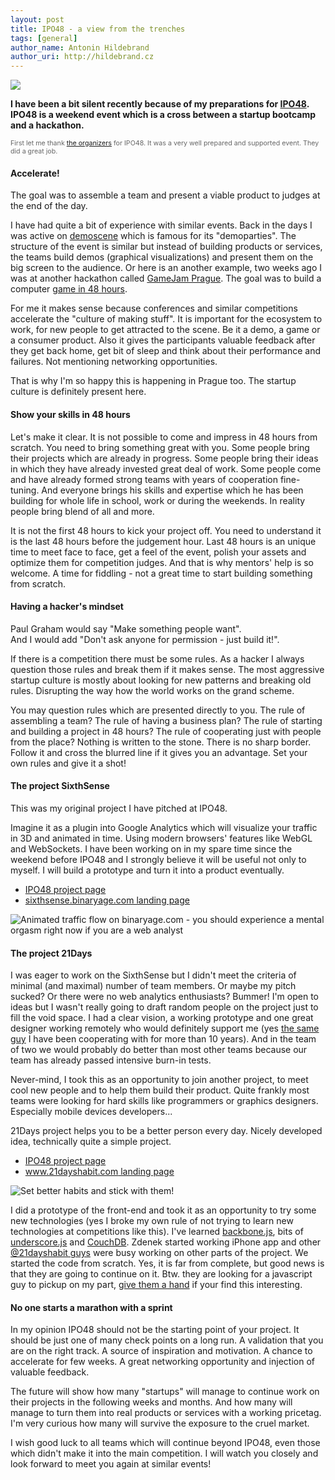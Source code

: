 ```yaml
---
layout: post
title: IPO48 - a view from the trenches
tags: [general]
author_name: Antonin Hildebrand
author_uri: http://hildebrand.cz
---
```


<img src="{{site.url}}/shared/img/icons/binaryage-badge-64.png" class="intro-icon"/>

**I have been a bit silent recently because of my preparations for [IPO48](http://ipo48.org). IPO48 is a weekend event which is a cross between a startup bootcamp and a hackathon.**

<div class="clear" style="font-size: 8pt; color: #666">
First let me thank <a href="http://ipo48.org/Team">the organizers</a> for IPO48. It was a very well prepared and supported event. They did a great job.
</div>


#### Accelerate!

The goal was to assemble a team and present a viable product to judges at the end of the day.

I have had quite a bit of experience with similar events. Back in the days I was active on [demoscene](http://en.wikipedia.org/wiki/Demoscene) which is famous for its "demoparties". The structure of the event is similar but instead of building products or services, the teams build demos (graphical visualizations) and present them on the big screen to the audience. Or here is an another example, two weeks ago I was at another hackathon called [GameJam Prague](http://www.gamejamprague.org). The goal was to build a computer [game in 48 hours](http://www.gamejamprague.org/hry).

For me it makes sense because conferences and similar competitions accelerate the "culture of making stuff". It is important for the ecosystem to work, for new people to get attracted to the scene. Be it a demo, a game or a consumer product. Also it gives the participants valuable feedback after they get back home, get bit of sleep and think about their performance and failures. Not mentioning networking opportunities.

That is why I'm so happy this is happening in Prague too. The startup culture is definitely present here.


#### Show your skills in 48 hours

Let's make it clear. It is not possible to come and impress in 48 hours from scratch. You need to bring something great with you. Some people bring their projects which are already in progress. Some people bring their ideas in which they have already invested great deal of work. Some people come and have already formed strong teams with years of cooperation fine-tuning. And everyone brings his skills and expertise which he has been building for whole life in school, work or during the weekends. In reality people bring blend of all and more.

It is not the first 48 hours to kick your project off. You need to understand it is the last 48 hours before the judgement hour. Last 48 hours is an unique time to meet face to face, get a feel of the event, polish your assets and optimize them for competition judges. And that is why mentors' help is so welcome. A time for fiddling - not a great time to start building something from scratch.


#### Having a hacker's mindset

Paul Graham would say "Make something people want".<br>And I would add "Don't ask anyone for permission - just build it!".

If there is a competition there must be some rules. As a hacker I always question those rules and break them if it makes sense. The most aggressive startup culture is mostly about looking for new patterns and breaking old rules. Disrupting the way how the world works on the grand scheme.

You may question rules which are presented directly to you. The rule of assembling a team? The rule of having a business plan? The rule of starting and building a project in 48 hours? The rule of cooperating just with people from the place? Nothing is written to the stone. There is no sharp border. Follow it and cross the blurred line if it gives you an advantage. Set your own rules and give it a shot!


#### The project SixthSense

This was my original project I have pitched at IPO48.  

Imagine it as a plugin into Google Analytics which will visualize your traffic in 3D and animated in time. Using modern browsers' features like WebGL and WebSockets. I have been working on in my spare time since the weekend before IPO48 and I strongly believe it will be useful not only to myself. I will build a prototype and turn it into a product eventually.

  * [IPO48 project page](http://ipo48.org/project.php?id=549)
  * [sixthsense.binaryage.com landing page](http://sixthsense.binaryage.com)

<img class="clear blog-image-full" src="{{site.url}}/images/sixthsense-early-prototype.png" title="Animated traffic flow on binaryage.com - you should experience a mental orgasm right now if you are a web analyst">


#### The project 21Days

I was eager to work on the SixthSense but I didn't meet the criteria of minimal (and maximal) number of team members. Or maybe my pitch sucked? Or there were no web analytics enthusiasts? Bummer! I'm open to ideas but I wasn't really going to draft random people on the project just to fill the void space. I had a clear vision, a working prototype and one great designer working remotely who would definitely support me (yes [the same guy](http://raist.cz) I have been cooperating with for more than 10 years). And in the team of two we would probably do better than most other teams because our team has already passed intensive burn-in tests.

Never-mind, I took this as an opportunity to join another project, to meet cool new people and to help them build their product. Quite frankly most teams were looking for hard skills like programmers or graphics designers. Especially mobile devices developers...

21Days project helps you to be a better person every day. Nicely developed idea, technically quite a simple project.

* [IPO48 project page](http://ipo48.org/project.php?id=563)
* [www.21dayshabit.com landing page](http://www.21dayshabit.com)

<img class="clear blog-image-full" src="{{site.url}}/images/21days-landing-page.png" title="Set better habits and stick with them!">

I did a prototype of the front-end and took it as an opportunity to try some new technologies (yes I broke my own rule of not trying to learn new technologies at competitions like this). I've learned [backbone.js](http://documentcloud.github.com/backbone), bits of [underscore.js](http://documentcloud.github.com/underscore) and [CouchDB](http://couchdb.apache.org). Zdenek started working iPhone app and other [@21dayshabit guys](http://twitter.com/#!/21dayshabit) were busy working on other parts of the project. We started the code from scratch. Yes, it is far from complete, but good news is that they are going to continue on it. Btw. they are looking for a javascript guy to pickup on my part, [give them a hand](mailto:tomas@21dayshabit.com) if your find this interesting.


#### No one starts a marathon with a sprint

In my opinion IPO48 should not be the starting point of your project. It should be just one of many check points on a long run. A validation that you are on the right track. A source of inspiration and motivation. A chance to accelerate for few weeks. A great networking opportunity and injection of valuable feedback.

The future will show how many "startups" will manage to continue work on their projects in the following weeks and months. And how many will manage to turn them into real products or services with a working pricetag. I'm very curious how many will survive the exposure to the cruel market.

I wish good luck to all teams which will continue beyond IPO48, even those which didn't make it into the main competition. I will watch you closely and look forward to meet you again at similar events!